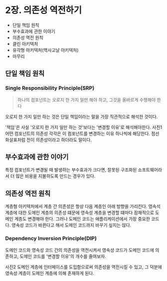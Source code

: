 # 2장. 의존성 역전하기

- 단일 책임 원칙
- 부수효과에 관한 이야기
- 의존성 역전 원칙
- 클린 아키텍처
- 유각형 아키텍처(헥사고날 아키텍처)
- 마무리

## 단일 책임 원칙

### Single Responsibility Principle(SRP)
> 하나의 컴포넌트는 오로지 한 가지 일만 해야 하고, 그것을 올바르게 수행해야 한다

오로지 한 가지 일만 하는 것은 단일 책임이라는 말을 가장 직관적으로 해석한 것이다.

'책임'은 사실 '오로지 한 가지 일만 하는 것'보다는 '변경할 이유'로 해석해야한다.
사진1
어떤 컴포넌트의 의존성 각각은 이 컴포넌트를 변경하는 이유 하나씩에 해당한다. 점선 화살표처럼 전이 의존성이라고 하더라도 말이다.

## 부수효과에 관한 이야기
특정 컴포넌트가 변경될 때 발생하는 부수효과가 크다면, 잘못된 구조화된 소프트웨어라서 더 많은 비용을 지불하도록 만드는 경우가 있다. 

## 의존성 역전 원칙
계층형 아키텍처에서 계층 간 의존성은 항상 다음 계층인 아래 방향을 가리킨다.
영속석 계층에 대한 도메인 계층의 의존성 떄문에 영속성 계층을 변경할 떄마다 잠재적으로 도메인 계층도 변경해야 한다. 그러나 도메인 코드는 애플리케이션에서 가장 중요한 코드다. 
영속성 코드가 바뀐다고 해서 도메인 코드까지 바꾸기 싶지는 않다.

### Dependency Inversion Principle(DIP)
도메인 코드와 영속성 코드 간의 의존성을 역전시켜서 영속성 코드가 도메인 코드에 의존하고, 도메인 코드를 '변경할 이유'의 개수를 줄여보자.

사진2
도메인 계층에 인터페이스를 도입함으로써 의존성을 역전시킬 수 있고, 그 덕분에 영속성 계층이 도메인 계층에 의해 존재하게 된다.




